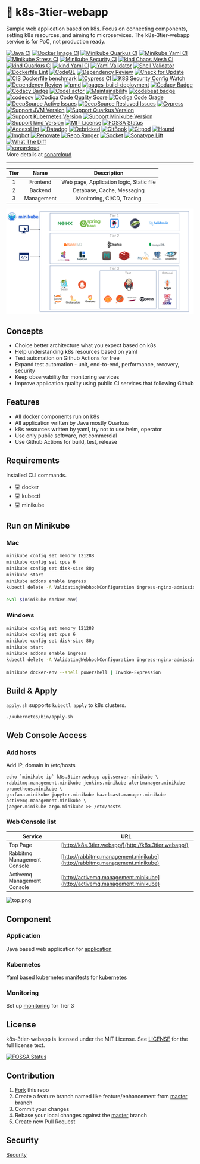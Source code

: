 # 🦌 k8s-3tier-webapp

Sample web application based on k8s. Focus on connecting components, setting k8s resources, and aiming to microservices. The k8s-3tier-webapp service is for PoC, not production ready.

[![Java CI](https://github.com/yurake/k8s-3tier-webapp/actions/workflows/java-ci.yml/badge.svg)](https://github.com/yurake/k8s-3tier-webapp/actions/workflows/java-ci.yml) 
[![Docker Image CI](https://github.com/yurake/k8s-3tier-webapp/actions/workflows/docker-image-ci.yml/badge.svg)](https://github.com/yurake/k8s-3tier-webapp/actions/workflows/docker-image-ci.yml) 
[![Minikube Quarkus CI](https://github.com/yurake/k8s-3tier-webapp/actions/workflows/minikube-quarkus-ci.yml/badge.svg)](https://github.com/yurake/k8s-3tier-webapp/actions/workflows/minikube-quarkus-ci.yml) 
[![Minikube Yaml CI](https://github.com/yurake/k8s-3tier-webapp/actions/workflows/minikube-yaml-ci.yml/badge.svg)](https://github.com/yurake/k8s-3tier-webapp/actions/workflows/minikube-yaml-ci.yml) 
[![Minikube Stress CI](https://github.com/yurake/k8s-3tier-webapp/actions/workflows/minikube-stress-ci.yml/badge.svg)](https://github.com/yurake/k8s-3tier-webapp/actions/workflows/minikube-stress-ci.yml) 
[![Minikube Security CI](https://github.com/yurake/k8s-3tier-webapp/actions/workflows/minikube-security-ci.yml/badge.svg)](https://github.com/yurake/k8s-3tier-webapp/actions/workflows/minikube-security-ci.yml) 
[![kind Chaos Mesh CI](https://github.com/yurake/k8s-3tier-webapp/actions/workflows/kind-chaos-mesh-ci.yml/badge.svg)](https://github.com/yurake/k8s-3tier-webapp/actions/workflows/kind-chaos-mesh-ci.yml) 
[![kind Quarkus CI](https://github.com/yurake/k8s-3tier-webapp/actions/workflows/kind-quarkus-ci.yml/badge.svg)](https://github.com/yurake/k8s-3tier-webapp/actions/workflows/kind-quarkus-ci.yml) 
[![kind Yaml CI](https://github.com/yurake/k8s-3tier-webapp/actions/workflows/kind-yaml-ci.yml/badge.svg)](https://github.com/yurake/k8s-3tier-webapp/actions/workflows/kind-yaml-ci.yml) 
[![Yaml Validator](https://github.com/yurake/k8s-3tier-webapp/actions/workflows/yaml-validator.yml/badge.svg)](https://github.com/yurake/k8s-3tier-webapp/actions/workflows/yaml-validator.yml) 
[![Shell Validator](https://github.com/yurake/k8s-3tier-webapp/actions/workflows/shell-validator.yml/badge.svg)](https://github.com/yurake/k8s-3tier-webapp/actions/workflows/shell-validator.yml) 
[![Dockerfile Lint](https://github.com/yurake/k8s-3tier-webapp/actions/workflows/dockerfile-lint.yml/badge.svg)](https://github.com/yurake/k8s-3tier-webapp/actions/workflows/dockerfile-lint.yml) 
[![CodeQL](https://github.com/yurake/k8s-3tier-webapp/workflows/CodeQL/badge.svg)](https://github.com/yurake/k8s-3tier-webapp/actions/workflows/codeql.yml) [![Dependency Review](https://github.com/yurake/k8s-3tier-webapp/workflows/Dependency%20Review/badge.svg)](https://github.com/yurake/k8s-3tier-webapp/actions/workflows/dependency-review.yml) 
[![Check for Update](https://github.com/yurake/k8s-3tier-webapp/workflows/Check%20for%20Update/badge.svg)](https://github.com/yurake/k8s-3tier-webapp/actions?query=workflow%3A%22Check+for+Update%22) 
[![CIS Dockerfile benchmark](https://github.com/yurake/k8s-3tier-webapp/actions/workflows/cis-dockerfile-benchmark.yml/badge.svg)](https://github.com/yurake/k8s-3tier-webapp/actions/workflows/cis-dockerfile-benchmark.yml) 
[![Cypress CI](https://github.com/yurake/k8s-3tier-webapp/actions/workflows/cypress-ci.yml/badge.svg)](https://github.com/yurake/k8s-3tier-webapp/actions/workflows/cypress-ci.yml) 
[![K8S Security Config Watch](https://github.com/yurake/k8s-3tier-webapp/actions/workflows/k8s-security-config-watch.yml/badge.svg)](https://github.com/yurake/k8s-3tier-webapp/actions/workflows/k8s-security-config-watch.yml) 
[![Dependency Review](https://github.com/yurake/k8s-3tier-webapp/actions/workflows/dependency-review.yml/badge.svg)](https://github.com/yurake/k8s-3tier-webapp/actions/workflows/dependency-review.yml) 
[![pmd](https://github.com/yurake/k8s-3tier-webapp/actions/workflows/pmd.yml/badge.svg)](https://github.com/yurake/k8s-3tier-webapp/actions/workflows/pmd.yml) 
[![pages-build-deployment](https://github.com/yurake/k8s-3tier-webapp/actions/workflows/pages/pages-build-deployment/badge.svg)](https://github.com/yurake/k8s-3tier-webapp/actions/workflows/pages/pages-build-deployment) 
[![Codacy Badge](https://app.codacy.com/project/badge/Grade/2844382aa110487e94bba8369267476e)](https://www.codacy.com/gh/yurake/k8s-3tier-webapp/dashboard?utm\_source=github.com\&utm\_medium=referral\&utm\_content=yurake/k8s-3tier-webapp\&utm\_campaign=Badge\_Grade) 
[![Codacy Badge](https://app.codacy.com/project/badge/Coverage/2844382aa110487e94bba8369267476e)](https://www.codacy.com/gh/yurake/k8s-3tier-webapp/dashboard?utm\_source=github.com\&utm\_medium=referral\&utm\_content=yurake/k8s-3tier-webapp\&utm\_campaign=Badge\_Coverage) 
[![CodeFactor](https://www.codefactor.io/repository/github/yurake/k8s-3tier-webapp/badge)](https://www.codefactor.io/repository/github/yurake/k8s-3tier-webapp) [![Maintainability](https://api.codeclimate.com/v1/badges/64a1de96c5eb777b9db1/maintainability)](https://codeclimate.com/github/yurake/k8s-3tier-webapp/maintainability) 
[![codebeat badge](https://codebeat.co/badges/e0bfc464-3370-467d-910f-ade9d83265b1)](https://codebeat.co/projects/github-com-yurake-k8s-3tier-webapp-master) 
[![codecov](https://codecov.io/gh/yurake/k8s-3tier-webapp/branch/master/graph/badge.svg)](https://codecov.io/gh/yurake/k8s-3tier-webapp) 
[![Codiga Code Quality Score](https://api.codiga.io/project/34687/score/svg)](https://app.codiga.io) 
[![Codiga Code Grade](https://api.codiga.io/project/34687/status/svg)](https://app.codiga.io) 
[![DeepSource Active Issues](https://deepsource.io/gh/yurake/k8s-3tier-webapp.svg/?label=active+issues\&show\_trend=true\&token=Y64jIS9a54isgV4hi4\_uuerZ)](https://deepsource.io/gh/yurake/k8s-3tier-webapp/?ref=repository-badge) 
[![DeepSource Resluved Issues](https://deepsource.io/gh/yurake/k8s-3tier-webapp.svg/?label=resolved+issues\&show\_trend=true\&token=Y64jIS9a54isgV4hi4\_uuerZ)](https://deepsource.io/gh/yurake/k8s-3tier-webapp/?ref=repository-badge) 
[![Cypress](https://img.shields.io/endpoint?url=https://dashboard.cypress.io/badge/detailed/7rgxn6/master\&style=flat\&logo=cypress)](https://dashboard.cypress.io/projects/7rgxn6/runs)   
[![Support JVM Version](https://img.shields.io/badge/JVM-17-yellow.svg?style=flat\&logo=Java)](https://github.com/yurake/k8s-3tier-webapp/actions?query=workflow%3A%22Java+CI%22) 
[![Support Quarkus Version](https://img.shields.io/badge/Quarkus-1.10-yellow.svg?style=flat\&logo=Quarkus)](https://github.com/yurake/k8s-3tier-webapp/actions?query=workflow%3A%22Java+CI%22) 
[![Support Kubernetes Version](https://img.shields.io/badge/Kubernetes-1.26.1-yellow.svg?style=flat\&logo=Kubernetes)](https://github.com/yurake/k8s-3tier-webapp/actions?query=workflow%3A%22Minikube+CI%22) 
[![Support Minikube Version](https://img.shields.io/badge/Minikube-1.27-yellow.svg?style=flat\&logo=Kubernetes)](https://github.com/yurake/k8s-3tier-webapp/actions?query=workflow%3A%22Minikube+CI%22) 
[![Support kind Version](https://img.shields.io/badge/kind-0.16-yellow.svg?style=flat\&logo=Kubernetes)](https://github.com/yurake/k8s-3tier-webapp/actions?query=workflow%3A%22kind+CI%22) 
[![MIT License](http://img.shields.io/badge/license-MIT-blue.svg?style=flat)](LICENSE/) 
[![FOSSA Status](https://app.fossa.com/api/projects/git%2Bgithub.com%2Fyurake%2Fk8s-3tier-webapp.svg?type=shield)](https://app.fossa.com/projects/git%2Bgithub.com%2Fyurake%2Fk8s-3tier-webapp?ref=badge\_shield)  
[![AccessLint](https://img.shields.io/badge/AccessLint-enabled-blue?style=flat)](https://accesslint.com/accounts/yurake/projects/k8s-3tier-webapp)
[![Datadog](https://img.shields.io/badge/Datadog-enabled-blue?style=flat\&logo=datadog)](https://app.datadoghq.com/ci/test-services)
[![Debricked](https://img.shields.io/badge/Debricked-enabled-blue?style=flat)](https://debricked.com/app/en/repository/40176)
[![GitBook](https://img.shields.io/badge/GitBook-enabled-blue?style=flat\&logo=gitbook)](https://www.gitbook.com)
[![Gitpod](https://img.shields.io/badge/Gitpod-ready-blue?style=flat\&logo=gitpod)](https://gitpod.io/#https://github.com/yurake/k8s-3tier-webapp) 
[![Hound](https://img.shields.io/badge/Hound-enabled-blue?style=flat)](https://houndci.com/repos)
[![Imgbot](https://img.shields.io/badge/Imgbot-enabled-blue?style=flat)](https://imgbot.net/app/)
[![Renovate](https://img.shields.io/badge/Renovate-enabled-blue?style=flat\&logo=renovatebot)](https://app.renovatebot.com/dashboard#github/yurake/k8s-3tier-webapp)
[![Repo Ranger](https://img.shields.io/badge/Repo%20Ranger-enabled-blue?style=flat)](https://reporanger.com/)
[![Socket](https://img.shields.io/badge/Socket-enabled-blue?style=flat\&logo=socketdotio)](https://socket.dev/dashboard/org/gh/yurake/repo/k8s-3tier-webapp)
[![Sonatype Lift](https://img.shields.io/badge/Sonatype%20Lift-enabled-blue?style=flat)](https://lift.sonatype.com/results/github.com/yurake/k8s-3tier-webapp)
[![What The Diff](https://img.shields.io/badge/What%20The%20Diff-enabled-blue?style=flat)](https://app.whatthediff.ai/repository/181164153)  
[![sonarcloud](https://img.shields.io/badge/sonarcloud-enabled-orange?style=flat\&logo=sonarcloud)](https://sonarcloud.io/projects)   
More details at [sonarcloud](SONARCLOUD.md)
***

| Tier |    Name    |                Description               |
| :--: | :--------: | :--------------------------------------: |
|   1  |  Frontend  | Web page, Application logic, Static file |
|   2  |   Backend  |        Database, Cache, Messaging        |
|   3  | Management |        Monitoring, CI/CD, Tracing        |

![LayardArchitecturalOverview.png](docs/LayardArchitecturalOverview.png)

## Concepts

* Choice better architecture what you expect based on k8s
* Help understanding k8s resources based on yaml
* Test automation on Github Actions for free
* Expand test automation - unit, end-to-end, performance, recovery, security
* Keep observability for monitoring services
* Improve application quality using public CI services that following Github

## Features

* All docker components run on k8s
* All application written by Java mostly Quarkus
* k8s resources written by yaml, try not to use helm, operator
* Use only public software, not commercial
* Use Github Actions for build, test, release

## Requirements

Installed CLI commands.

* :computer: docker
* :computer: kubectl
* :computer: minikube

## Run on Minikube

### Mac

```bash
minikube config set memory 121288
minikube config set cpus 6
minikube config set disk-size 80g
minikube start
minikube addons enable ingress
kubectl delete -A ValidatingWebhookConfiguration ingress-nginx-admission

eval $(minikube docker-env)
```

### Windows

```bash
minikube config set memory 121288
minikube config set cpus 6
minikube config set disk-size 80g
minikube start
minikube addons enable ingress
kubectl delete -A ValidatingWebhookConfiguration ingress-nginx-admission

minikube docker-env --shell powershell | Invoke-Expression
```

## Build & Apply

`apply.sh` supports `kubectl apply` to k8s clusters.

```
./kubernetes/bin/apply.sh
```

## Web Console Access

### Add hosts

Add IP, domain in /etc/hosts

```
echo `minikube ip` k8s.3tier.webapp api.server.minikube \
rabbitmq.management.minikube jenkins.minikube alertmanager.minikube prometheus.minikube \
grafana.minikube jupyter.minikube hazelcast.manager.minikube activemq.management.minikube \
jaeger.minikube argo.minikube >> /etc/hosts
```

### Web Console list

| Service                     | URL                                                                        |
| --------------------------- | -------------------------------------------------------------------------- |
| Top Page                    | [http://k8s.3tier.webapp/](http://k8s.3tier.webapp/)                       |
| Rabbitmq Management Console | [http://rabbitmq.management.minikube](http://rabbitmq.management.minikube) |
| Activemq Management Console | [http://activemq.management.minikube](http://activemq.management.minikube) |

![top.png](docs/top.png)

## Component

### Application

Java based web application for [application](application/)

### Kubernetes

Yaml based kubernetes manifests for [kubernetes](kubernetes/)

### Monitoring

Set up [monitoring](kubernetes/monitoring/) for Tier 3

## License

k8s-3tier-webapp is licensed under the MIT License. See [LICENSE](LICENSE/) for the full license text.

[![FOSSA Status](https://app.fossa.com/api/projects/git%2Bgithub.com%2Fyurake%2Fk8s-3tier-webapp.svg?type=large)](https://app.fossa.com/projects/git%2Bgithub.com%2Fyurake%2Fk8s-3tier-webapp?ref=badge\_large)

## Contribution

1. [Fork](https://github.com/yurake/k8s-3tier-webapp/fork) this repo
2. Create a feature branch named like feature/enhancement from [master](https://github.com/yurake/k8s-3tier-webapp/tree/master) branch
3. Commit your changes
4. Rebase your local changes against the [master](https://github.com/yurake/k8s-3tier-webapp/tree/master) branch
5. Create new Pull Request

## Security

[Security](SECURITY.md)
